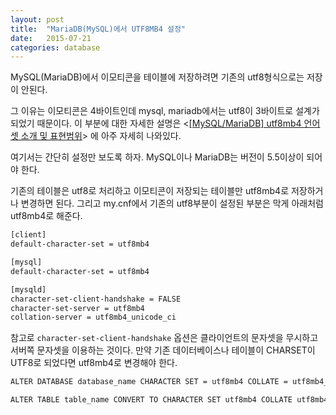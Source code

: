 ```yaml
---
layout: post
title:  "MariaDB(MySQL)에서 UTF8MB4 설정"
date:   2015-07-21
categories: database
---
```

MySQL(MariaDB)에서 이모티콘을 테이블에 저장하려면 기존의  utf8형식으로는 저장이 안된다.

그 이유는 이모티콘은 4바이트인데 mysql, mariadb에서는 utf8이 3바이트로 설계가 되었기 때문이다.
이 부분에 대한 자세한 설명은 <[[MySQL/MariaDB] utf8mb4 언어셋 소개 및 표현범위](http://blog.lael.be/post/917)> 에 아주 자세히 나와있다.

여기서는 간단히 설정만 보도록 하자. MySQL이나 MariaDB는 버전이 5.5이상이 되어야 한다.  

기존의 테이블은 utf8로 처리하고 이모티콘이 저장되는 테이블만 utf8mb4로 저장하거나 변경하면 된다.
그리고 my.cnf에서 기존의 utf8부분이 설정된 부분은 막게 아래처럼 utf8mb4로 해준다.

```bash
[client]
default-character-set = utf8mb4

[mysql]
default-character-set = utf8mb4

[mysqld]
character-set-client-handshake = FALSE
character-set-server = utf8mb4
collation-server = utf8mb4_unicode_ci
```

참고로 `character-set-client-handshake` 옵션은 클라이언트의 문자셋을 무시하고 서버쪽 문자셋을 이용하는 것이다.
만약 기존 데이터베이스나 테이블이  CHARSET이 UTF8로 되었다면 utf8mb4로 변경해야 한다.

```bash
ALTER DATABASE database_name CHARACTER SET = utf8mb4 COLLATE = utf8mb4_unicode_ci;

ALTER TABLE table_name CONVERT TO CHARACTER SET utf8mb4 COLLATE utf8mb4_unicode_ci;
```
